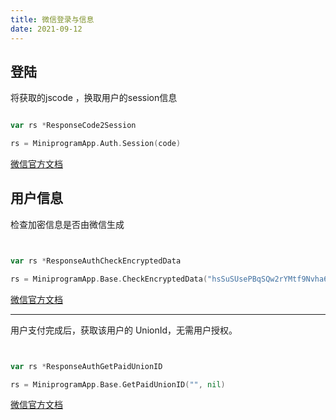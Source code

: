 ```yaml
---
title: 微信登录与信息
date: 2021-09-12
---
```


## 登陆
将获取的jscode ，换取用户的session信息



``` go

var rs *ResponseCode2Session

rs = MiniprogramApp.Auth.Session(code)

```
[微信官方文档](https://developers.weixin.qq.com/miniprogram/dev/api-backend/open-api/login/auth.code2Session.html)


## 用户信息

检查加密信息是否由微信生成


``` go


var rs *ResponseAuthCheckEncryptedData

rs = MiniprogramApp.Base.CheckEncryptedData("hsSuSUsePBqSQw2rYMtf9Nvha603xX8f2BMQBcYRoJiMNwOqt/UEhrqekebG5ar0LFNAm5MD4Uz6zorRwiXJwbySJ/FEJHav4NsobBIU1PwdjbJWVQLFy7+YFkHB32OnQXWMh6ugW7Dyk2KS5BXp1f5lniKPp1KNLyNLlFlNZ2mgJCJmWvHj5AI7BLpWwoRvqRyZvVXo+9FsWqvBdxmAPA==")

```

[微信官方文档](https://developers.weixin.qq.com/miniprogram/dev/api-backend/open-api/login/auth.code2Session.html)

---

用户支付完成后，获取该用户的 UnionId，无需用户授权。


``` go


var rs *ResponseAuthGetPaidUnionID

rs = MiniprogramApp.Base.GetPaidUnionID("", nil)

```


[微信官方文档](https://developers.weixin.qq.com/miniprogram/dev/api-backend/open-api/user-info/auth.getPaidUnionId.html)
